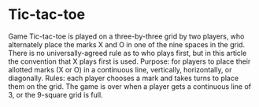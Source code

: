 # Tic-tac-toe
Game
Tic-tac-toe is played on a three-by-three grid by two players, who alternately place the marks X and O in one of the nine spaces in the grid. 
There is no universally-agreed rule as to who plays first, but in this article the convention that X plays first is used.
Purpose: for players to place their allotted marks (X or O) in a continuous line, vertically, horizontally, or diagonally.
Rules: each player chooses a mark and takes turns to place them on the grid. The game is over when a player gets a continuous line of 3, or the 9-square grid is full.
